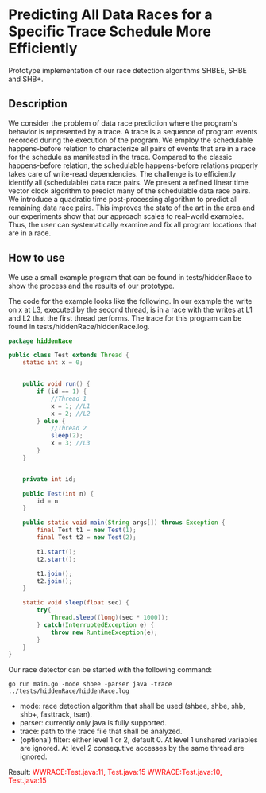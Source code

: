# Predicting All Data Races for a Specific Trace Schedule More Efficiently

Prototype implementation of our race detection algorithms SHBEE, SHBE and SHB+. 

## Description

  We consider the problem of data race prediction where the program's behavior
  is represented by a trace. A trace is a sequence of program events recorded
  during the execution of the program.
  We employ the schedulable happens-before relation to characterize
  all pairs of events that are in a race for the schedule as manifested in the trace.
  Compared to the classic happens-before relation, the schedulable happens-before relations
  properly takes care of write-read dependencies.
  The challenge is to efficiently identify all (schedulable) data race pairs.
  We present a refined linear time vector clock algorithm
  to predict many of the schedulable data race pairs.
  We introduce a quadratic time post-processing algorithm to predict
  all remaining data race pairs.
  This improves the state of the art in the area and our experiments
  show that our approach scales to real-world examples.
  Thus, the user can systematically examine and fix all program locations that are in a race.

## How to use

We use a small example program that can be found in tests/hiddenRace to show the process and the results of our prototype. 

The code for the example looks like the following. In our example the write on x at L3, executed by the second thread, is in a race with the writes at L1 and L2 that the first thread performs. 
The trace for this program can be found in tests/hiddenRace/hiddenRace.log.

```java
package hiddenRace

public class Test extends Thread {
    static int x = 0;


    public void run() {
        if (id == 1) {
            //Thread 1
            x = 1; //L1
            x = 2; //L2
        } else {
            //Thread 2
            sleep(2);
            x = 3; //L3
        }
    }


    private int id;

    public Test(int n) {
        id = n
    }

    public static void main(String args[]) throws Exception {
        final Test t1 = new Test(1);
        final Test t2 = new Test(2);

        t1.start();
        t2.start();

        t1.join();
        t2.join();
    }

    static void sleep(float sec) {
		try{
			Thread.sleep((long)(sec * 1000));
		} catch(InterruptedException e) {
			throw new RuntimeException(e);
		}
	}
}
```

Our race detector can be started with the following command:

```
go run main.go -mode shbee -parser java -trace ../tests/hiddenRace/hiddenRace.log
```

* mode: race detection algorithm that shall be used (shbee, shbe, shb, shb+, fasttrack, tsan).
* parser: currently only java is fully supported.
* trace: path to the trace file that shall be analyzed.
* (optional) filter: either level 1 or 2, default 0. At level 1 unshared variables are ignored. At level 2 consequtive accesses by the same thread are ignored.


Result: 
<span style="color:red">WWRACE:Test.java:11, Test.java:15</span>
<span style="color:red">WWRACE:Test.java:10, Test.java:15</span>
